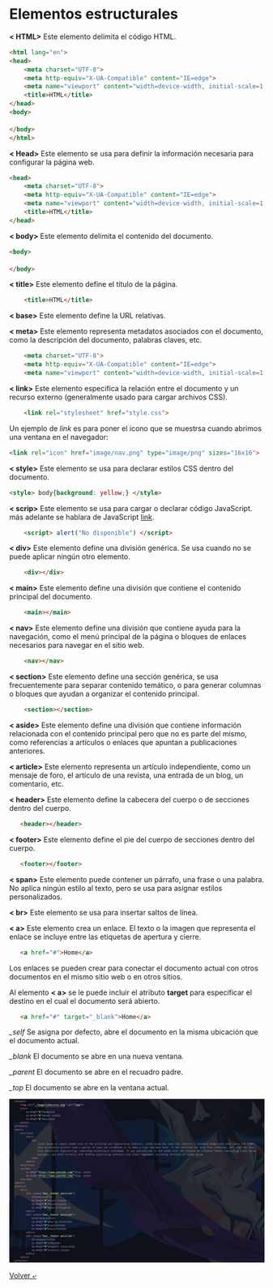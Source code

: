 # Elementos estructurales

**< HTML>** Este elemento delimita el código HTML.

```HTML
<html lang="en">
<head>
    <meta charset="UTF-8">
    <meta http-equiv="X-UA-Compatible" content="IE=edge">
    <meta name="viewport" content="width=device-width, initial-scale=1.0">
    <title>HTML</title>
</head>
<body>
    
</body>
</html>
```

**< Head>** Este elemento se usa para definir la información necesaria para configurar la página web.

```HTML
<head>
    <meta charset="UTF-8">
    <meta http-equiv="X-UA-Compatible" content="IE=edge">
    <meta name="viewport" content="width=device-width, initial-scale=1.0">
    <title>HTML</title>
</head>
```

**< body>** Este elemento delimita el contenido del documento.

```HTML
<body>
    
</body>
```

**< title>** Este elemento define el título de la página.

```HTML
    <title>HTML</title>
```

**< base>** Este elemento define la URL relativas.

**< meta>** Este elemento representa metadatos asociados con el documento, como la descripción del documento, palabras claves, etc.

```HTML
    <meta charset="UTF-8">
    <meta http-equiv="X-UA-Compatible" content="IE=edge">
    <meta name="viewport" content="width=device-width, initial-scale=1.0">
```

**< link>** Este elemento especifica la relación entre el documento y un recurso externo (generalmente usado para cargar archivos CSS).

```HTML
    <link rel="stylesheet" href="style.css">
```

Un ejemplo de *link* es para poner el icono que se muestrsa cuando abrimos una ventana en el navegador:

```HTML
<link rel="icon" href="image/nav.png" type="image/png" sizes="16x16">
```

**< style>** Este elemento se usa para declarar estilos CSS dentro del documento.

```HTML
<style> body{background: yellow;} </style>
```

**< scrip>** Este elemento se usa para cargar o declarar código JavaScript. más adelante se hablara de JavaScript [link](https://hydr0bius.github.io/coming-soon/).

```HTML
    <script> alert("No disponible") </script>
```

**< div>** Este elemento define una división genérica. Se usa cuando no se puede aplicar ningún otro elemento.

```HTML
    <div></div>
```

**< main>** Este elemento define una división que contiene el contenido principal del documento.

```HTML
    <main></main>
```

**< nav>** Este elemento define una división que contiene ayuda para la navegación, como el menú principal de la página o bloques de enlaces necesarios para navegar en el sitio web.

```HTML
    <nav></nav>
```

**< section>** Este elemento define una sección genérica, se usa frecuentemente para separar contenido temático, o para generar columnas o bloques que ayudan a organizar el contenido principal.

```HTML
    <section></section>
```

**< aside>** Este elemento define una división que contiene información relacionada con el contenido principal pero que no es parte del mismo, como referencias a artículos o enlaces que apuntan a publicaciones anteriores.

**< article>** Este elemento representa un artículo independiente, como un mensaje de foro, el artículo de una revista, una entrada de un blog, un comentario, etc.

**< header>** Este elemento define la cabecera del cuerpo o de secciones dentro del cuerpo.

 ```HTML
    <header></header>
```

**< footer>** Este elemento define el pie del cuerpo de secciones dentro del cuerpo.

 ```HTML
    <footer></footer>
```

**< span>** Este elemento puede contener un párrafo, una frase o una palabra. No aplica ningún estilo al texto, pero se usa para asignar estilos personalizados.

**< br>** Este elemento se usa para insertar saltos de línea.

**< a>** Este elemento crea un enlace. El texto o la imagen que representa el enlace se incluye entre las etiquetas de apertura y cierre.

 ```HTML
    <a href="#">Home</a>
```

Los enlaces se pueden crear para conectar el documento actual con otros documentos en el mismo sitio web o en otros sitios.

Al elemento **< a>** se le puede incluir el atributo **target** para especificar el destino en el cual el documento será abierto.

 ```HTML
    <a href="#" target="_blank">Home</a>
```

*_self* Se asigna por defecto, abre el documento en la misma ubicación que el documento actual.

*_blank* El documento se abre en una nueva ventana.

*_parent* El documento se abre en el recuadro padre.

*_top* El documento se abre en la ventana actual.

![body](../image/body.JPG)

[Volver &ldca;](../README.md)
